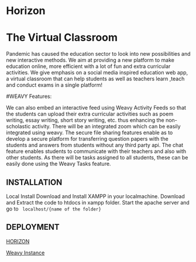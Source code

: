 # Horizon 
# The Virtual Classroom

Pandemic has caused the education sector to look into new possibilities and new interactive methods. We aim at providing a new platform to make education online, more efficient with a lot of fun and extra curricular activities. We give emphasis on a social media inspired education web app, a virtual classroom that can help students as well as teachers learn ,teach and conduct exams in a single platform!

#WEAVY Features:

We can also embed an interactive feed using Weavy Activity Feeds so that the students can upload their extra curricular activities such as poem writing, essay writing, short story writing, etc. thus enhancing the non-scholastic activity. There will be an integrated zoom which can be easily integrated using weavy. The secure file sharing features enable as to develop a secure platform for transferring question papers with the students and answers from students without any third party api. The chat feature enables students to communicate with their teachers and also with other students. As there will be tasks assigned to all students, these can be easily done using the Weavy Tasks feature.

## INSTALLATION

Local Install
Download and Install XAMPP in your localmachine.
Download and Extract the code to htdocs in xampp folder.
Start the apache server and go to ``` localhost/{name of the folder}``` 

## DEPLOYMENT

[HORIZON](https://horizon-vclass.azurewebsites.net)

[Weavy Instance](https://horizond.azurewebsites.net/)


